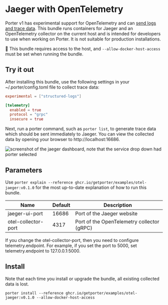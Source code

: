 # Jaeger with OpenTelemetry

Porter v1 has experimental support for OpenTelemetry and can [send logs and trace data][diagnostics].
This bundle runs containers for Jaeger and an OpenTelemetry collector on the current host and is intended for developers to use when working on Porter.
It is not suitable for production installations.

🚨 This bundle requires access to the host, and `--allow-docker-host-access` must be set when running the bundle.

## Try it out

After installing this bundle, use the following settings in your ~/.porter/config.toml file to collect trace data:

```toml
experimental = ["structured-logs"]

[telemetry]
  enabled = true
  protocol = "grpc"
  insecure = true
```

Next, run a porter command, such as `porter list`, to generate trace data which should be sent immediately to Jaeger.
You can view the collected data by opening your browser to http://localhost:16686.

![screenshot of the jaeger dashboard, note that the service drop down had porter selected](dashboard.png)

## Parameters

Use `porter explain --reference ghcr.io/getporter/examples/otel-jaeger:v0.1.0` for the most up-to-date explanation of how to run this bundle.

| Name | Default | Description |
| ---- | ------- | ----------- |
| jaeger-ui-port | 16686 | Port of the Jaeger website |
| otel-collector-port | 4317 | Port of the OpenTelemetry collector (gRPC) |

If you change the otel-collector-port, then you need to configure telemetry.endpoint. For example, if you set the port to 5000, set telemetry.endpoint to 127.0.0.1:5000.

## Install

Note that each time you install or upgrade the bundle, all existing collected data is lost.

```
porter install --reference ghcr.io/getporter/examples/otel-jaeger:v0.1.0 --allow-docker-host-access
```

[diagnostics]: https://porter.sh/administrators/diagnostics/
